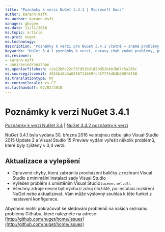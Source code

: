 ```yaml
---
title: "Poznámky k verzi NuGet 3.4.1 | Microsoft Docs"
author: karann-msft
ms.author: karann-msft
manager: ghogen
ms.date: 11/11/2016
ms.topic: article
ms.prod: nuget
ms.technology: 
description: "Poznámky k verzi pro NuGet 3.4.1 včetně – známé problémy, opravy chyb, přidaných funkcí a chcete."
keywords: "NuGet 3.4.1 poznámky k verzi, opravy chyb známé problémy, přidat funkce, chcete"
ms.reviewer:
- karann-msft
- unniravindranathan
ms.openlocfilehash: c2e22b6c22c55fd51bd1d20d52b4b7b07c5a205c
ms.sourcegitcommit: 4651b16a3a08f6711669fc4577f5d63b600f8f58
ms.translationtype: MT
ms.contentlocale: cs-CZ
ms.lasthandoff: 02/02/2018
---
```

# <a name="nuget-341-release-notes"></a>Poznámky k verzi NuGet 3.4.1

[Poznámky k verzi NuGet 3.4](../release-notes/nuget-3.4.md) | [NuGet 3.4.2 poznámky k verzi](../release-notes/nuget-3.4.2.md)

NuGet 3.4.1 byla vydána 30. března 2016 ve stejnou dobu jako Visual Studio 2015 Update 2 a Visual Studio 15 Preview vydání vyřešit několik problémů, které byly zjištěny v 3,4 verzi.

## <a name="updates-and-improvements"></a>Aktualizace a vylepšení

* Opravené chyby, která zabránila procházení balíčky z rozhraní Visual Studio s minimální instalací sady Visual Studio
* Vyřešen problém s umístěním Visual Studio`lucene.net.dll`
* Všechny zdroje nesmí být výchozí zdroj úložiště, po instalaci rozšíření NuGet nebo aktualizovat.  Vám může výslovný souhlas k této funkci z nastavení konfigurace.

Abychom mohli pokračovat ke sledování problémů na našich seznamu problémy Githubu, které naleznete na adrese: [http://github.com/nuget/home/issues](http://github.com/nuget/home/issues)